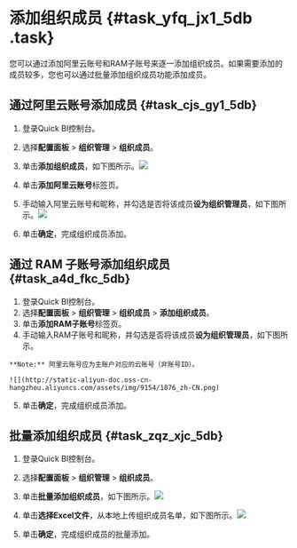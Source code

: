 # 添加组织成员 {#task_yfq_jx1_5db .task}

您可以通过添加阿里云账号和RAM子账号来逐一添加组织成员。如果需要添加的成员较多，您也可以通过批量添加组织成员功能添加成员。

## 通过阿里云账号添加成员 {#task_cjs_gy1_5db}

1.   登录Quick BI控制台。 
2.   选择**配置面板** \> **组织管理** \> **组织成员**。 
3.   单击**添加组织成员**，如下图所示。![](http://static-aliyun-doc.oss-cn-hangzhou.aliyuncs.com/assets/img/9154/1065_zh-CN.png)

 
4.   单击**添加阿里云账号**标签页。 
5.   手动输入阿里云账号和昵称，并勾选是否将该成员**设为组织管理员**，如下图所示。![](http://static-aliyun-doc.oss-cn-hangzhou.aliyuncs.com/assets/img/9154/1066_zh-CN.png)

 
6.   单击**确定**，完成组织成员添加。 

## 通过 RAM 子账号添加组织成员 {#task_a4d_fkc_5db}

1.   登录Quick BI控制台。 
2.   选择**配置面板** \> **组织管理** \> **组织成员** \> **添加组织成员**。 
3.   单击**添加RAM子账号**标签页。 
4.   手动输入RAM子账号和昵称，并勾选是否将该成员**设为组织管理员**，如下图所示。 

    **Note:** 阿里云账号应为主账户对应的云账号（非账号ID）。

    ![](http://static-aliyun-doc.oss-cn-hangzhou.aliyuncs.com/assets/img/9154/1076_zh-CN.png)

5.   单击**确定**，完成组织成员添加。 

## 批量添加组织成员 {#task_zqz_xjc_5db}

1.   登录Quick BI控制台。 
2.   选择**配置面板** \> **组织管理** \> **组织成员**。 
3.   单击**批量添加组织成员**，如下图所示。![](http://static-aliyun-doc.oss-cn-hangzhou.aliyuncs.com/assets/img/9154/1084_zh-CN.png)

 
4.   单击**选择Excel文件**，从本地上传组织成员名单，如下图所示。![](http://static-aliyun-doc.oss-cn-hangzhou.aliyuncs.com/assets/img/9154/1085_zh-CN.png)

 
5.   单击**确定**，完成组织成员的批量添加。 

